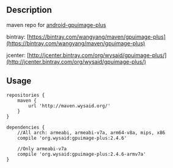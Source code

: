 ## Description ##

maven repo for [android-gpuimage-plus](https://github.com/wysaid/android-gpuimage-plus)

bintray: [https://bintray.com/wangyang/maven/gpuimage-plus](https://bintray.com/wangyang/maven/gpuimage-plus)

jcenter: [http://jcenter.bintray.com/org/wysaid/gpuimage-plus/](http://jcenter.bintray.com/org/wysaid/gpuimage-plus/)

## Usage ##

```
repositories {
    maven {
        url 'http://maven.wysaid.org/'
    }
}

dependencies {
    //All arch: armeabi, armeabi-v7a, arm64-v8a, mips, x86
    compile 'org.wysaid:gpuimage-plus:2.4.6'

    //Only armeabi-v7a
    compile 'org.wysaid:gpuimage-plus:2.4.6-armv7a'
}

```